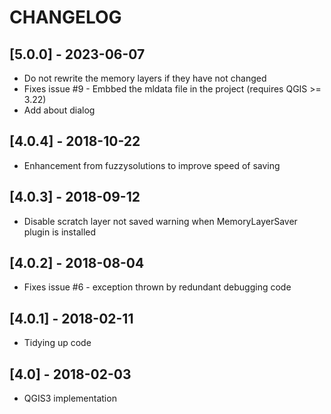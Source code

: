 # CHANGELOG

## [5.0.0] - 2023-06-07
- Do not rewrite the memory layers if they have not changed
- Fixes issue #9 - Embbed the mldata file in the project (requires QGIS >= 3.22)
- Add about dialog

## [4.0.4] - 2018-10-22
- Enhancement from fuzzysolutions to improve speed of saving

## [4.0.3] - 2018-09-12
- Disable scratch layer not saved warning when MemoryLayerSaver plugin is installed

## [4.0.2] - 2018-08-04
- Fixes issue #6 - exception thrown by redundant debugging code

## [4.0.1] - 2018-02-11
- Tidying up code

## [4.0] - 2018-02-03
- QGIS3 implementation
